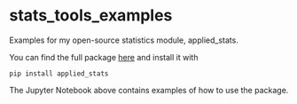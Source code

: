 # stats_tools_examples
Examples for my open-source statistics module, applied_stats. 

You can find the full package [here](https://github.com/WillTirone/applied_stats) and install it with 

```pip install applied_stats```

The Jupyter Notebook above contains examples of how to use the package.
